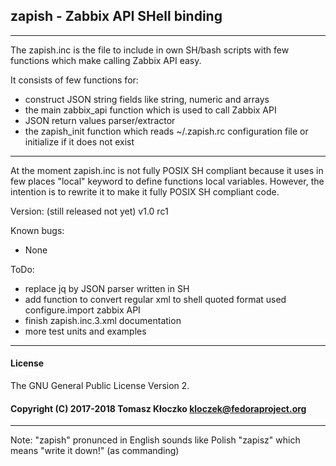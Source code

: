 ## zapish - Zabbix API SHell binding
-----------------------------------

The zapish.inc is the file to include in own SH/bash scripts with few functions which make calling Zabbix API easy.

It consists of few functions for:
* construct JSON string fields like string, numeric and arrays
* the main zabbix_api function which is used to call Zabbix API
* JSON return values parser/extractor
* the zapish_init function which reads ~/.zapish.rc configuration file or initialize if it does not exist

---
At the moment zapish.inc is not fully POSIX SH compliant because it uses in few places "local" keyword to define functions local variables. However, the
intention is to rewrite it to make it fully POSIX SH compliant code.
       
Version: (still released not yet) v1.0 rc1

Known bugs:
* None

ToDo:
* replace jq by JSON parser written in SH
* add function to convert regular xml to shell quoted format used configure.import zabbix API
* finish zapish.inc.3.xml documentation
* more test units and examples

------------------------------------
#### License ##
The GNU General Public License Version 2.

#### Copyright (C) 2017-2018 Tomasz Kłoczko <kloczek@fedoraproject.org>

------------------------------------
Note: "zapish" pronunced in English sounds like Polish "zapisz" which means "write it down!" (as commanding)
